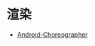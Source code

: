 渲染
===
- [Android-Choreographer](https://androidperformance.com/2019/10/22/Android-Choreographer/#/%E7%B3%BB%E5%88%97%E6%96%87%E7%AB%A0%E7%9B%AE%E5%BD%95)
